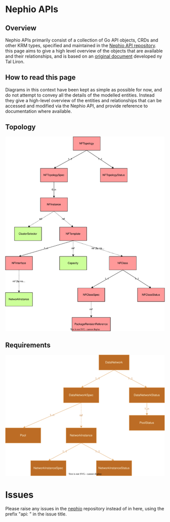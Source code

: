 # Nephio APIs

## Overview

Nephio APIs primarily consist of a collection of Go API objects, CRDs and other KRM types,
specified and maintained in the [Nephio API repository](https://github.com/nephio-project/api).
this page aims to give a high level overview of the objects that are available and their
relationships, and is based on an
[original document](https://docs.google.com/document/d/1-5nlpY4FbuhWtdKTvIqPOv4bWmA6zx6TdHoEfk9Jc_Q/edit)
developed ny Tal Liron.

## How to read this page

Diagrams in this context have been kept as simple as possible for now, and do not attempt to convey all the details of the
modelled entities. Instead they give a high-level overview of the entities and relationships that can be accessed and modified via the Nephio API, and provide reference to documentation where available.

## Topology

![Nephio Topology](diagrams/topology.svg)

## Requirements

![Nephio Requirements](diagrams/requirements.svg)

# Issues
Please raise any issues in the [nephio](https://github.com/nephio-project/nephio) repository
instead of in here, using the prefix "api: " in the issue title.
